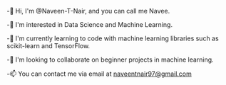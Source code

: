 -👋 Hi, I'm @Naveen-T-Nair, and you can call me Navee.

-👀 I'm interested in Data Science and Machine Learning.

-🌱 I'm currently learning to code with machine learning libraries such as scikit-learn and TensorFlow.

-💞️ I'm looking to collaborate on beginner projects in machine learning.

-📫 You can contact me via email at naveentnair97@gmail.com

<!---
Naveen-T-Nair/Naveen-T-Nair is a ✨ special ✨ repository because its `README.md` (this file) appears on your GitHub profile.
You can click the Preview link to take a look at your changes.
--->
